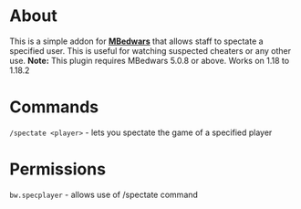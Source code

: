 # About
This is a simple addon for [**MBedwars**](https://mbedwars.com) that allows staff to spectate a specified user. This is useful for watching suspected cheaters or any other use.
**Note:** This plugin requires MBedwars 5.0.8 or above. Works on 1.18 to 1.18.2
# Commands
`/spectate <player>` - lets you spectate the game of a specified player
# Permissions
`bw.specplayer` - allows use of /spectate command

